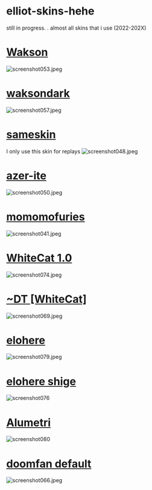 # elliot-skins-hehe
 still in progress.
. almost all skins that i use (2022-202X)

# [Wakson](https://drive.google.com/file/d/1vj0cx9ExL0vT-WEE9qTXgLcpGQ4_bXEd/view?usp=drive_link)
![screenshot053.jpeg](https://tinypic.host/images/2024/01/02/screenshot053.jpeg)
# [waksondark](https://drive.google.com/file/d/1vuD1zq_OkAVopS6ZXRjvR_bHR42IxYtB/view?usp=drive_link)
![screenshot057.jpeg](https://tinypic.host/images/2024/01/02/screenshot057.jpeg)
# [sameskin](https://drive.google.com/file/d/1AbFAj0_JpNjxg2CbZBzwqbC3VHre4Mn8/view?usp=drive_link)
I only use this skin for replays
![screenshot048.jpeg](https://tinypic.host/images/2024/01/02/screenshot048.jpeg)
# [azer-ite](https://drive.google.com/file/d/1ckWXRFkWJdSXlKTL4v1jckFYsC93SA-6/view?usp=drive_link)
![screenshot050.jpeg](https://tinypic.host/images/2024/01/02/screenshot050.jpeg)
# [momomofuries](https://drive.google.com/file/d/1AbFAj0_JpNjxg2CbZBzwqbC3VHre4Mn8/view?usp=drive_link)
![screenshot041.jpeg](https://tinypic.host/images/2024/01/02/screenshot041.jpeg)
# [WhiteCat 1.0](https://drive.google.com/file/d/10-2ePSZfMKOG9uSrhfD4RVmAdspY2r8Q/view?usp=drive_link)
![screenshot074.jpeg](https://tinypic.host/images/2024/01/02/screenshot074.jpeg)
# [~DT [WhiteCat]](https://drive.google.com/file/d/1yZ6g1NfrofeSNIito52LnJV1MKPR7KIe/view?usp=sharing)
![screenshot069.jpeg](https://tinypic.host/images/2024/01/02/screenshot069.jpeg)
# [elohere](https://drive.google.com/file/d/1KTKPq3eOIyc_-wE_2iIJwz-6T3wWhXp6/view?usp=drive_link)
![screenshot079.jpeg](https://tinypic.host/images/2024/01/03/screenshot079.jpeg)
# [elohere shige](https://drive.google.com/file/d/1G7t3Z0jy41lXzFv1dqZZxLduVCwU32mH/view?usp=drive_link)
![screenshot076](https://tinypic.host/images/2024/01/03/screenshot076.jpeg)
# [Alumetri](https://drive.google.com/file/d/1lF8q389jSe91Tro1lVwKkz7xFR5t3Rwh/view?usp=drive_link)
![screenshot080](https://tinypic.host/images/2024/01/03/screenshot080.jpeg)
# [doomfan default](https://drive.google.com/file/d/10rYiSxEBzAy4FoBalyWgKFojwZFeuESK/view?usp=drive_link)
![screenshot066.jpeg](https://tinypic.host/images/2024/01/02/screenshot066.jpeg)
